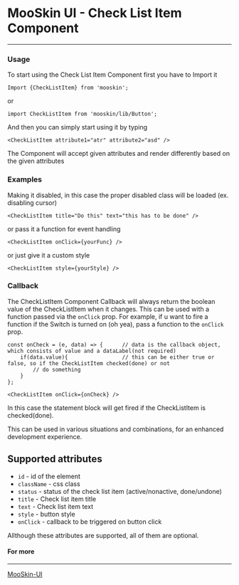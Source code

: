 # MooSkin UI - Check List Item Component

___

### Usage

To start using the Check List Item Component first you have to Import it

```
Import {CheckListItem} from 'mooskin';
```
or
```
import CheckListItem from 'mooskin/lib/Button';
```

And then you can simply start using it by typing

```
<CheckListItem attribute1="atr" attribute2="asd" />
```

The Component will accept given attributes and render differently based on the given attributes

### Examples


Making it disabled, in this case the proper disabled class will be loaded (ex. disabling cursor)

```
<CheckListItem title="Do this" text="this has to be done" />
```

or pass it a function for event handling

```
<CheckListItem onClick={yourFunc} />
```

or just give it a custom style

```
<CheckListItem style={yourStyle} />
```

### Callback

The CheckListItem Component Callback will always return the boolean value of the CheckListItem when it changes. This can be used with a function passed via the `onClick` prop. For example, if u want to fire a function if the Switch is turned on (oh yea), pass a function to the `onClick` prop.

```
const onCheck = (e, data) => {      // data is the callback object, which consists of value and a dataLabel(not required)
    if(data.value){                 // this can be either true or false, so if the CheckListItem checked(done) or not
        // do something
    }      
};

<CheckListItem onClick={onCheck} />
```
In this case the statement block will get fired if the CheckListItem is checked(done).

This can be used in various situations and combinations, for an enhanced development experience.

<div class="playground-doc">

## Supported attributes 

* `id` - id of the element
* `className` - css class
* `status` - status of the check list item (active/nonactive, done/undone)
* `title` - Check list item title
* `text` - Check list item text
* `style` - button style
* `onClick` - callback to be triggered on button click

</div>

Allthough these attributes are supported, all of them are optional.

#### For more

___

[MooSkin-UI](https://github.com/moosend/mooskin-ui)